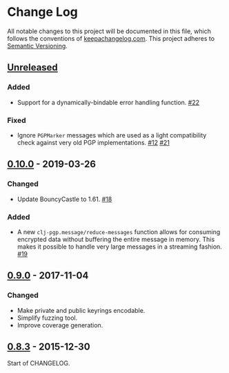 Change Log
==========

All notable changes to this project will be documented in this file, which
follows the conventions of [keepachangelog.com](http://keepachangelog.com/).
This project adheres to [Semantic Versioning](http://semver.org/).

## [Unreleased]

### Added
- Support for a dynamically-bindable error handling function.
  [#22](https://github.com/greglook/clj-pgp/pull/22)

### Fixed
- Ignore `PGPMarker` messages which are used as a light compatibility check
  against very old PGP implementations.
  [#12](https://github.com/greglook/clj-pgp/issues/12)
  [#21](https://github.com/greglook/clj-pgp/pull/21)


## [0.10.0] - 2019-03-26

### Changed
- Update BouncyCastle to 1.61.
  [#18](//github.com/greglook/clj-pgp/pull/18)

### Added
- A new `clj-pgp.message/reduce-messages` function allows for consuming
  encrypted data without buffering the entire message in memory. This makes it
  possible to handle very large messages in a streaming fashion.
  [#19](//github.com/greglook/clj-pgp/pull/19)


## [0.9.0] - 2017-11-04

### Changed
- Make private and public keyrings encodable.
- Simplify fuzzing tool.
- Improve coverage generation.


## [0.8.3] - 2015-12-30

Start of CHANGELOG.

[Unreleased]: https://github.com/greglook/clj-pgp/compare/0.10.0...HEAD
[0.10.0]: https://github.com/greglook/clj-pgp/compare/0.9.0...0.10.0
[0.9.0]: https://github.com/greglook/clj-pgp/compare/0.8.3...0.9.0
[0.8.3]: https://github.com/greglook/clj-pgp/compare/0.8.2...0.8.3
